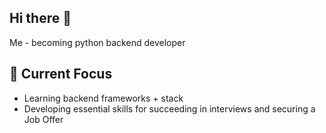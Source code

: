## Hi there 🙌
Me - becoming python backend developer

## 🌱 Current Focus
- Learning backend frameworks + stack
- Developing essential skills for succeeding in interviews and securing a Job Offer
